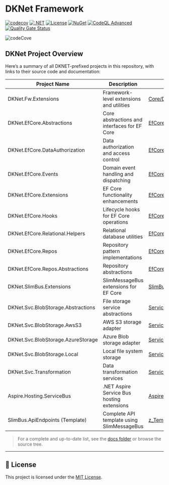 # DKNet Framework

[![codecov](https://codecov.io/github/baoduy/DKNet/graph/badge.svg?token=xtNN7AtB1O)](https://codecov.io/github/baoduy/DKNet)
[![.NET](https://img.shields.io/badge/.NET-9.0-blue)](https://dotnet.microsoft.com/)
[![License](https://img.shields.io/badge/License-MIT-green.svg)](LICENSE)
[![NuGet](https://img.shields.io/nuget/v/DKNet.Fw.Extensions)](https://www.nuget.org/packages/DKNet.Fw.Extensions/)
[![CodeQL Advanced](https://github.com/baoduy/DKNet/actions/workflows/codeql.yml/badge.svg)](https://github.com/baoduy/DKNet/actions/workflows/codeql.yml)
[![Quality Gate Status](https://sonarcloud.io/api/project_badges/measure?project=baoduy_DKNet&metric=alert_status)](https://sonarcloud.io/summary/new_code?id=baoduy_DKNet)

![codeCove](https://codecov.io/gh/baoduy/DKNet/graphs/sunburst.svg?token=xtNN7AtB1O)

## DKNet Project Overview

Here’s a summary of all DKNET-prefixed projects in this repository, with links to their source code and documentation:

| Project Name                       | Description                                  | Source Code                                                                                | Documentation                                                                                              |
|------------------------------------|----------------------------------------------|--------------------------------------------------------------------------------------------|------------------------------------------------------------------------------------------------------------|
| DKNet.Fw.Extensions                | Framework-level extensions and utilities     | [Core/DKNet.Fw.Extensions](Core/DKNet.Fw.Extensions)                                       | [docs/Core/DKNet.Fw.Extensions.md](docs/Core/DKNet.Fw.Extensions.md)                                       |
| DKNet.EfCore.Abstractions          | Core abstractions and interfaces for EF Core | [EfCore/DKNet.EfCore.Abstractions](EfCore/DKNet.EfCore.Abstractions)                       | [docs/EfCore/DKNet.EfCore.Abstractions.md](docs/EfCore/DKNet.EfCore.Abstractions.md)                       |
| DKNet.EfCore.DataAuthorization     | Data authorization and access control        | [EfCore/DKNet.EfCore.DataAuthorization](EfCore/DKNet.EfCore.DataAuthorization)             | [docs/EfCore/DKNet.EfCore.DataAuthorization.md](docs/EfCore/DKNet.EfCore.DataAuthorization.md)             |
| DKNet.EfCore.Events                | Domain event handling and dispatching        | [EfCore/DKNet.EfCore.Events](EfCore/DKNet.EfCore.Events)                                   | [docs/EfCore/DKNet.EfCore.Events.md](docs/EfCore/DKNet.EfCore.Events.md)                                   |
| DKNet.EfCore.Extensions            | EF Core functionality enhancements           | [EfCore/DKNet.EfCore.Extensions](EfCore/DKNet.EfCore.Extensions)                           | [docs/EfCore/DKNet.EfCore.Extensions.md](docs/EfCore/DKNet.EfCore.Extensions.md)                           |
| DKNet.EfCore.Hooks                 | Lifecycle hooks for EF Core operations       | [EfCore/DKNet.EfCore.Hooks](EfCore/DKNet.EfCore.Hooks)                                     | [docs/EfCore/DKNet.EfCore.Hooks.md](docs/EfCore/DKNet.EfCore.Hooks.md)                                     |
| DKNet.EfCore.Relational.Helpers    | Relational database utilities                | [EfCore/DKNet.EfCore.Relational.Helpers](EfCore/DKNet.EfCore.Relational.Helpers)           | [docs/EfCore/DKNet.EfCore.Relational.Helpers.md](docs/EfCore/DKNet.EfCore.Relational.Helpers.md)           |
| DKNet.EfCore.Repos                 | Repository pattern implementations           | [EfCore/DKNet.EfCore.Repos](EfCore/DKNet.EfCore.Repos)                                     | [docs/EfCore/DKNet.EfCore.Repos.md](docs/EfCore/DKNet.EfCore.Repos.md)                                     |
| DKNet.EfCore.Repos.Abstractions    | Repository abstractions                      | [EfCore/DKNet.EfCore.Repos.Abstractions](EfCore/DKNet.EfCore.Repos.Abstractions)           | [docs/EfCore/DKNet.EfCore.Repos.Abstractions.md](docs/EfCore/DKNet.EfCore.Repos.Abstractions.md)           |
| DKNet.SlimBus.Extensions           | SlimMessageBus extensions for EF Core        | [SlimBus/DKNet.SlimBus.Extensions](SlimBus/DKNet.SlimBus.Extensions)                       | [docs/SlimBus/DKNet.SlimBus.Extensions.md](docs/SlimBus/DKNet.SlimBus.Extensions.md)                       |
| DKNet.Svc.BlobStorage.Abstractions | File storage service abstractions            | [Services/DKNet.Svc.BlobStorage.Abstractions](Services/DKNet.Svc.BlobStorage.Abstractions) | [docs/Services/DKNet.Svc.BlobStorage.Abstractions.md](docs/Services/DKNet.Svc.BlobStorage.Abstractions.md) |
| DKNet.Svc.BlobStorage.AwsS3        | AWS S3 storage adapter                       | [Services/DKNet.Svc.BlobStorage.AwsS3](Services/DKNet.Svc.BlobStorage.AwsS3)               | [docs/Services/DKNet.Svc.BlobStorage.AwsS3.md](docs/Services/DKNet.Svc.BlobStorage.AwsS3.md)               |
| DKNet.Svc.BlobStorage.AzureStorage | Azure Blob storage adapter                   | [Services/DKNet.Svc.BlobStorage.AzureStorage](Services/DKNet.Svc.BlobStorage.AzureStorage) | [docs/Services/DKNet.Svc.BlobStorage.AzureStorage.md](docs/Services/DKNet.Svc.BlobStorage.AzureStorage.md) |
| DKNet.Svc.BlobStorage.Local        | Local file system storage                    | [Services/DKNet.Svc.BlobStorage.Local](Services/DKNet.Svc.BlobStorage.Local)               | [docs/Services/DKNet.Svc.BlobStorage.Local.md](docs/Services/DKNet.Svc.BlobStorage.Local.md)               |
| DKNet.Svc.Transformation           | Data transformation services                 | [Services/DKNet.Svc.Transformation](Services/DKNet.Svc.Transformation)                     | [docs/Services/DKNet.Svc.Transformation.md](docs/Services/DKNet.Svc.Transformation.md)                     |
| Aspire.Hosting.ServiceBus          | .NET Aspire Service Bus hosting extensions   | [Aspire/Aspire.Hosting.ServiceBus](Aspire/Aspire.Hosting.ServiceBus)                       | [docs/Aspire/Aspire.Hosting.ServiceBus.md](docs/Aspire/Aspire.Hosting.ServiceBus.md)                       |
| SlimBus.ApiEndpoints (Template)    | Complete API template using SlimMessageBus   | [z_Templates/SlimBus.ApiEndpoints](z_Templates/SlimBus.ApiEndpoints)                       | [docs/z_Templates/SlimBus.ApiEndpoints.md](docs/z_Templates/SlimBus.ApiEndpoints.md)                       |

> For a complete and up-to-date list, see the [docs folder](docs/README.md) or browse the source tree.

---

## 📄 License

This project is licensed under the [MIT License](LICENSE).